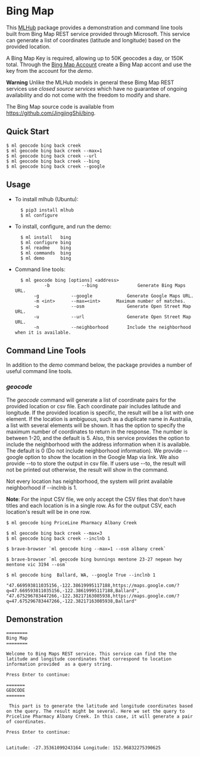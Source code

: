 # Bing Map 

This [MLHub](https://mlhub.ai) package provides a demonstration and
command line tools built from Bing Map REST service provided through
Microsoft. This service can generate a list of coordinates (latitude
and longitude) based on the provided location. 

A Bing Map Key is required, allowing up to 50K geocodes a day, or 
150K total. Through
the [Bing Map Account](https://www.bingmapsportal.com/) create a Bing 
Map accont and use the key from the account for the *demo*. 


**Warning** Unlike the MLHub models in general these Bimg Map REST services
use *closed source services* which have no guarantee of ongoing
availability and do not come with the freedom to modify and share.

The Bing Map source code is available from
<https://github.com/JingjingShii/bing>.

## Quick Start

```console
$ ml geocode bing back creek
$ ml geocode bing back creek --max=1
$ ml geocode bing back creek --url
$ ml geocode bing back creek --bing
$ ml geocode bing back creek --google

```

## Usage

- To install mlhub (Ubuntu):

		$ pip3 install mlhub
		$ ml configure

- To install, configure, and run the demo:

		$ ml install   bing
		$ ml configure bing
		$ ml readme    bing
		$ ml commands  bing
		$ ml demo      bing
		
- Command line tools:

		$ ml geocode bing [options] <address>
		         -b            --bing               Generate Bing Maps URL.
			 -g            --google             Generate Google Maps URL.
			 -m <int>      --max=<int> 	    Maximum number of matches.
			 -o            --osm                Generate Open Street Map URL.
			 -u            --url                Generate Open Street Map URL.
			 -n            --neighborhood       Include the neighborhood when it is available.

## Command Line Tools

In addition to the *demo* command below, the package provides a number
of useful command line tools.

### *geocode*

The *geocode* command will generate a list of coordinate pairs for the provided
location or csv file. Each coordinate pair includes latitude and longitude. If the provided
location is specific, the result will be a list with one element. If the location
is ambiguous, such as a duplicate name in Australia, a list with several elements 
will be shown. It has the option to specify the maximum number of coordinates to 
return in the response. The number is between 1-20, and the default is 5. Also,
this service provides the option to include the neighborhood with the address
information when it is available. The default is 0 (Do not include neighborhood
information). We provide --google option to show the location in the Google Map 
via link. We also provide --to to store the output in csv file. If users use --to, 
the result will not be printed out otherwise, the result will show in the command.

Not every location has neighborhood, the system will print available neighborhood if --inclnb 
is 1. 

**Note**: For the input CSV file, we only accept the CSV files that don't have titles and
each location is in a single row. As for the output CSV, each location's result will be in one
row. 

```console
$ ml geocode bing PriceLine Pharmacy Albany Creek

$ ml geocode bing back creek --max=3
$ ml geocode bing back creek --inclnb 1

$ brave-browser `ml geocode bing --max=1 --osm albany creek`

$ brave-browser `ml geocode bing bunnings mentone 23-27 nepean hwy mentone vic 3194 --osm`

```

```console
$ ml geocode bing  Ballard, WA, --google True --inclnb 1

"47.669593811035156,-122.38619995117188,https://maps.google.com/?q=47.669593811035156,-122.38619995117188,Ballard", "47.675296783447266,-122.38217163085938,https://maps.google.com/?q=47.675296783447266,-122.38217163085938,Ballard"
```

## Demonstration
```console
========
Bing Map
========

Welcome to Bing Maps REST service. This service can find the the
latitude and longitude coordinates that correspond to location
information provided  as a query string.

Press Enter to continue: 

=======
GEOCODE
=======

 This part is to generate the latitude and longitude coordinates based
on the query. The result might be several. Here we set the query to
Priceline Pharmacy Albany Creek. In this case, it will generate a pair
of coordinates.

Press Enter to continue: 


Latitude: -27.35361099243164 Longitude: 152.96832275390625

```

